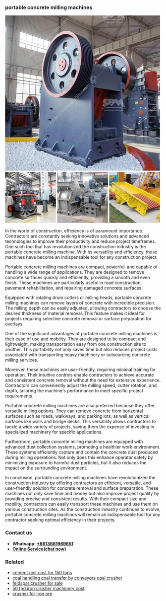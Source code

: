 <h3>portable concrete milling machines</h3><img src='1708663452.jpg' alt=''><p>In the world of construction, efficiency is of paramount importance. Contractors are constantly seeking innovative solutions and advanced technologies to improve their productivity and reduce project timeframes. One such tool that has revolutionized the construction industry is the portable concrete milling machine. With its versatility and efficiency, these machines have become an indispensable tool for any construction project.</p><p>Portable concrete milling machines are compact, powerful, and capable of handling a wide range of applications. They are designed to remove concrete surfaces quickly and efficiently, providing a smooth and even finish. These machines are particularly useful in road construction, pavement rehabilitation, and repairing damaged concrete surfaces.</p><p>Equipped with rotating drum cutters or milling heads, portable concrete milling machines can remove layers of concrete with incredible precision. The milling depth can be easily adjusted, allowing contractors to choose the desired thickness of material removal. This feature makes it ideal for projects requiring selective concrete removal or surface preparation for overlays.</p><p>One of the significant advantages of portable concrete milling machines is their ease of use and mobility. They are designed to be compact and lightweight, making transportation easy from one construction site to another. This portability not only saves time but also reduces project costs associated with transporting heavy machinery or outsourcing concrete milling services.</p><p>Moreover, these machines are user-friendly, requiring minimal training for operation. Their intuitive controls enable contractors to achieve accurate and consistent concrete removal without the need for extensive experience. Contractors can conveniently adjust the milling speed, cutter rotation, and depth, tailoring the machine's performance to meet specific project requirements.</p><p>Portable concrete milling machines are also preferred because they offer versatile milling options. They can remove concrete from horizontal surfaces such as roads, walkways, and parking lots, as well as vertical surfaces like walls and bridge decks. This versatility allows contractors to tackle a wide variety of projects, saving them the expense of investing in specialized machinery for specific applications.</p><p>Furthermore, portable concrete milling machines are equipped with advanced dust collection systems, promoting a healthier work environment. These systems efficiently capture and contain the concrete dust produced during milling operations. Not only does this enhance operator safety by minimizing exposure to harmful dust particles, but it also reduces the impact on the surrounding environment.</p><p>In conclusion, portable concrete milling machines have revolutionized the construction industry by offering contractors an efficient, versatile, and user-friendly solution for concrete removal and surface preparation. These machines not only save time and money but also improve project quality by providing precise and consistent results. With their compact size and mobility, contractors can easily transport these machines and use them on various construction sites. As the construction industry continues to evolve, portable concrete milling machines will remain an indispensable tool for any contractor seeking optimal efficiency in their projects.</p><h3>Contact us</h3><ul><li><strong>Whatsapp:&nbsp;<a href="https://wa.me/8613661969651">+8613661969651</a></strong></li><li><a href="https://swt.shibang-china.com/?git&amp;zhl&amp;portable concrete milling machines"><strong>Online Service(chat now)</strong></a></li></ul><h3>Related</h3><ul><li><a href='cement unit cost for 150 tons.md'>cement unit cost for 150 tons</a></li><li><a href='coal handling coal transfer by conveyors coal crusher.md'>coal handling coal transfer by conveyors coal crusher</a></li><li><a href='feldspar crusher for sale.md'>feldspar crusher for sale</a></li><li><a href='50 tpd iron crusher machinery cost.md'>50 tpd iron crusher machinery cost</a></li><li><a href='crusher for iron ore.md'>crusher for iron ore</a></li></ul>